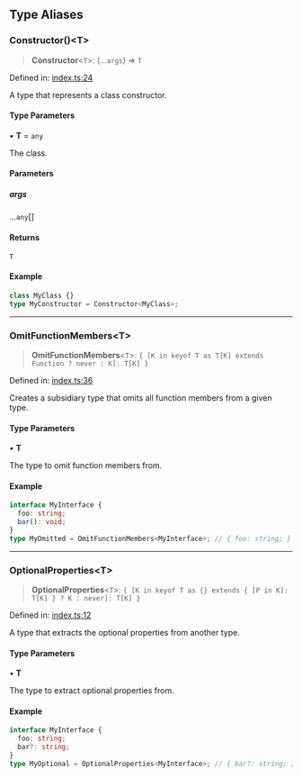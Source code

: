 ## Type Aliases

### Constructor()\<T\>

> **Constructor**\<`T`\>: (...`args`) => `T`

Defined in: [index.ts:24](https://github.com/spuxx1701/jslibs/blob/1a7e07eeae1e7166b7fbfc153430c6402621f270/packages/js-utils/src/types/index.ts#L24)

A type that represents a class constructor.

#### Type Parameters

• **T** = `any`

The class.

#### Parameters

##### args

...`any`[]

#### Returns

`T`

#### Example

```ts
class MyClass {}
type MyConstructor = Constructor<MyClass>;
```

---

### OmitFunctionMembers\<T\>

> **OmitFunctionMembers**\<`T`\>: `{ [K in keyof T as T[K] extends Function ? never : K]: T[K] }`

Defined in: [index.ts:36](https://github.com/spuxx1701/jslibs/blob/1a7e07eeae1e7166b7fbfc153430c6402621f270/packages/js-utils/src/types/index.ts#L36)

Creates a subsidiary type that omits all function members from a given type.

#### Type Parameters

• **T**

The type to omit function members from.

#### Example

```ts
interface MyInterface {
  foo: string;
  bar(): void;
}
type MyOmitted = OmitFunctionMembers<MyInterface>; // { foo: string; }
```

---

### OptionalProperties\<T\>

> **OptionalProperties**\<`T`\>: `{ [K in keyof T as {} extends { [P in K]: T[K] } ? K : never]: T[K] }`

Defined in: [index.ts:12](https://github.com/spuxx1701/jslibs/blob/1a7e07eeae1e7166b7fbfc153430c6402621f270/packages/js-utils/src/types/index.ts#L12)

A type that extracts the optional properties from another type.

#### Type Parameters

• **T**

The type to extract optional properties from.

#### Example

```ts
interface MyInterface {
  foo: string;
  bar?: string;
}
type MyOptional = OptionalProperties<MyInterface>; // { bar?: string; }
```
